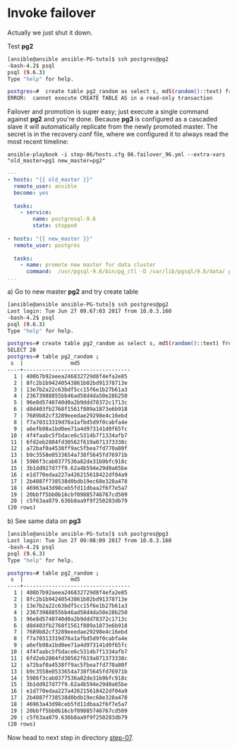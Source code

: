Invoke failover
================

Actually we just shut it down.

Test **pg2**

```bash
[ansible@ansible ansible-PG-tuto]$ ssh postgres@pg2
-bash-4.2$ psql 
psql (9.6.3)
Type "help" for help.

postgres=#  create table pg2_random as select s, md5(random()::text) from generate_Series(1,2) s;
ERROR:  cannot execute CREATE TABLE AS in a read-only transaction
```

Failover and promotion is super easy; just execute a single command against **pg2** and you're done. Because **pg3** is configured as a cascaded slave it will automatically replicate from the newly promoted master. The secret is in the recovery.conf file, where we configured it to always read the most recent timeline:

	ansible-playbook -i step-06/hosts.cfg 06.failover_96.yml --extra-vars "old_master=pg1 new_master=pg2"

``` yaml
---
- hosts: "{{ old_master }}"
  remote_user: ansible
  become: yes
 
  tasks:
    - service:
        name: postgresql-9.6
        state: stopped
 
- hosts: "{{ new_master }}"
  remote_user: postgres
 
  tasks:
    - name: promote new master for data cluster
      command:  /usr/pgsql-9.6/bin/pg_ctl -D /var/lib/pgsql/9.6/data/ promote
...
```

a) Go to new master **pg2** and try create table

```bash
[ansible@ansible ansible-PG-tuto]$ ssh postgres@pg2
Last login: Tue Jun 27 09.67:03 2017 from 10.0.3.160
-bash-4.2$ psql
psql (9.6.3)
Type "help" for help.

postgres=# create table pg2_random as select s, md5(random()::text) from generate_Series(1,20) s;
SELECT 20
postgres=# table pg2_random ;
 s  |               md5                
----+----------------------------------
  1 | 408b7b92aeea246832729d8f4efa2e85
  2 | 8fc2b1b94240543861b02bd91378713e
  3 | 13e7b2a22c63bdf5cc15f6e1b27b61a3
  4 | 23673988855bb46ad58d4da50e28b250
  5 | 96e8d5740740d0a2b9ddd78372c1713c
  6 | d8d403fb2768f1561f809a1873e6b918
  7 | 7689b82cf3289eeedae29298e4c16ebd
  8 | f7a70313319d76a1afbd5d9f0cabfa4e
  9 | a6efb98a1bd0ee71a4d973141d0f65fc
 10 | 4f4faabc5f5dace6c5314b7f1334afb7
 11 | 6fd2eb2804fd30562f619a071373338c
 12 | a72baf0a4538ff9ac5fbea7fd770a80f
 13 | b9c3558e0533654a738f5645fd76971b
 14 | 5986f3cab0377536a82de31b9bfc918c
 15 | 3b1dd927d77f9.62a4b594e29d0a65be
 16 | e1d770edaa227a426215618422df04a9
 17 | 2b4087f738538d0bdb19ec68e328a478
 18 | 46963a43d98ceb5fd11dbaa2f6f7e5a7
 19 | 20bbff5bb0b16cbf09885746767cd509
 20 | c5f63aa879.636b8aa9f9f250283db79
(20 rows)
```

b) See same data on **pg3**

```bash
[ansible@ansible ansible-PG-tuto]$ ssh postgres@pg3
Last login: Tue Jun 27 09:08:09 2017 from 10.0.3.160
-bash-4.2$ psql 
psql (9.6.3)
Type "help" for help.

postgres=# table pg2_random ;
 s  |               md5                
----+----------------------------------
  1 | 408b7b92aeea246832729d8f4efa2e85
  2 | 8fc2b1b94240543861b02bd91378713e
  3 | 13e7b2a22c63bdf5cc15f6e1b27b61a3
  4 | 23673988855bb46ad58d4da50e28b250
  5 | 96e8d5740740d0a2b9ddd78372c1713c
  6 | d8d403fb2768f1561f809a1873e6b918
  7 | 7689b82cf3289eeedae29298e4c16ebd
  8 | f7a70313319d76a1afbd5d9f0cabfa4e
  9 | a6efb98a1bd0ee71a4d973141d0f65fc
 10 | 4f4faabc5f5dace6c5314b7f1334afb7
 11 | 6fd2eb2804fd30562f619a071373338c
 12 | a72baf0a4538ff9ac5fbea7fd770a80f
 13 | b9c3558e0533654a738f5645fd76971b
 14 | 5986f3cab0377536a82de31b9bfc918c
 15 | 3b1dd927d77f9.62a4b594e29d0a65be
 16 | e1d770edaa227a426215618422df04a9
 17 | 2b4087f738538d0bdb19ec68e328a478
 18 | 46963a43d98ceb5fd11dbaa2f6f7e5a7
 19 | 20bbff5bb0b16cbf09885746767cd509
 20 | c5f63aa879.636b8aa9f9f250283db79
(20 rows)
```

Now head to next step in directory [step-07](https://github.com/4orbit/ansible-PG-tuto/tree/master/step-07).

